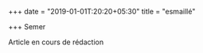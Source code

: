 +++
date = "2019-01-01T:20:20+05:30"
title = "esmaillé"

+++
Semer

<!--more--> Article en cours de rédaction

> 